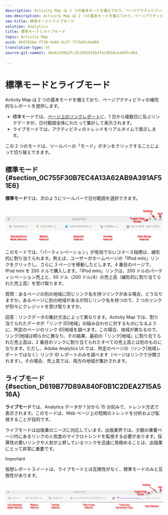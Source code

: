 ```yaml
---
description: Activity Map は 2 つの基本モードを備えており、ページアクティビティの補完的なレポートを提供します。
seo-description: Activity Map は 2 つの基本モードを備えており、ページアクティビティの補完的なレポートを提供します。
seo-title: 標準モードとライブモード
solution: Analytics
title: 標準モードとライブモード
topic: Activity Map
uuid: 8b97b56e-ff20-4a8b-8c37-7f7b45c9a86b
translation-type: ht
source-git-commit: 38eb2298a2fc351591542bdfac9016ce4497c484

---
```



# 標準モードとライブモード

Activity Map は 2 つの基本モードを備えており、ページアクティビティの補完的なレポートを提供します。

* 標準モードでは、[ページ上のリンクレポート](/help/analyze/activity-map/activitymap-links-report.md)に、1 日から複数日に及ぶリンクデータが、日付範囲全体にわたって集計して表示されます。
* ライブモードでは、アクティビティのトレンドをリアルタイムで表示します。

この 2 つのモードは、ツールバーの「モード」ボタンをクリックすることによって切り替えできます。

## 標準モード {#section_0C755F30B7EC4A13A62AB9A391AF51E6}

**標準モード**&#x200B;では、次のようにツールバーで日付範囲を選択できます。

![](assets/standard_mode.png)

このモードでは、「パーティシペーション」が有効でないコマース指標は、線形的に割り当てられます。例えば、ユーザーがホームページの「IPod mini」リンクをクリックし、さらに 3 ページを移動したとします。4 番目のページで、IPod mini を 200 ドルで購入します。「IPod mini」リンクは、200 ドルのパーティシペーション売上と、50 ドル（200 ドル/4）の売上高（線形的に割り当てられた売上高）を受け取ります。

質問：あるページの別の地域に同じリンク名を持つリンクがある場合、どうなりますか。あるページに別の地域があるが同じリンク名を持つので、2 つのリンクが別々にクレジットを受け取りますか。

回答：リンクデータの集計方法によって異なります。Activity Map では、割り当てられたデータが「リンク ID|地域」の組み合わせに対するものになるように、所定のページのリンク ID|地域を調べます。この場合、地域が異なるので、リンク|地域は明らかに異なり、その結果、最初の「リンク|地域」に割り合てられた売上高は、2 番目のリンクに割り当てられたすべての売上高とは別のものになります。ただし、Adobe Analytics UI では、所定のページの（リンク|地域レポートではなく）リンク ID レポートのみを調べます（ページはリンクで分類されます）。その場合、売上高では、両方の地域が集計されます。

## ライブモード {#section_D619B77D89A840F0B1C2DEA2715A516A}

**ライブモード**&#x200B;では、Analytics データが 1 分から 15 分刻みで、トレンド方式で表示されます。このモードは、Web ページ上の短期のトレンドを分析および監視することが目的です。

ライブモードは出版業のニーズに対応しています。出版業界では、少数の重要ページ内にあるリンクの人気度のマイクロトレンドを監視する必要があります。採算性の悪いリンクや人気が上昇しているリンクを迅速に見極めることは、出版業にとって非常に重要です。

>[!IMPORTANT]
>
>仮想レポートスイートは、ライブモードとは互換性がなく、標準モードのみと互換性があります。

![](assets/live_mode.png)

